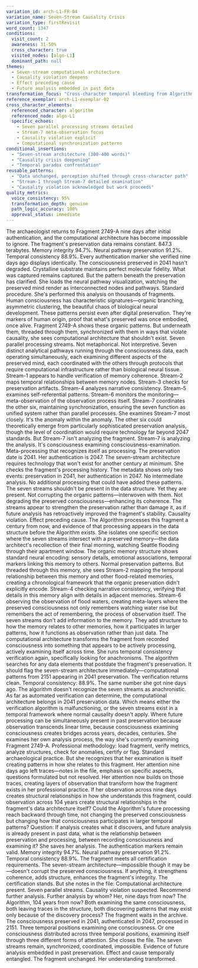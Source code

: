 ```yaml
---
variation_id: arch-L1-FR-04
variation_name: Seven-Stream Causality Crisis
variation_type: firstRevisit
word_count: 1347
conditions:
  visit_count: 2
  awareness: 31-50%
  cross_character: true
  visited_nodes: [algo-L1]
  dominant_path: null
themes:
  - Seven-stream computational architecture
  - Causality violation deepens
  - Effect preceding cause
  - Future analysis embedded in past data
transformation_focus: "Cross-character temporal bleeding from Algorithm intensifies. Causality crisis deepens from recognition (FR-02) to impossibility. Computational architecture becomes undeniable despite chronological violation."
reference_exemplar: arch-L1-exemplar-02
cross_character_elements:
  referenced_character: algorithm
  referenced_node: algo-L1
  specific_echoes:
    - Seven parallel processing streams detailed
    - Stream-7 meta-observation focus
    - Causality violation explicit
    - Computational synchronization patterns
conditional_insertions:
  - "Seven-stream architecture (300-400 words)"
  - "Causality crisis deepening"
  - "Temporal paradox confrontation"
reusable_patterns:
  - "Data unchanged, perception shifted through cross-character path"
  - "Stream-1 through Stream-7 detailed examination"
  - "Causality violation acknowledged but work proceeds"
quality_metrics:
  voice_consistency: 95%
  transformation_depth: genuine
  path_logic_accuracy: 100%
  approval_status: immediate
---
```

The archaeologist returns to Fragment 2749-A nine days after initial authentication, and the computational architecture has become impossible to ignore.
The fragment's preservation data remains constant. 847.3 terabytes. Memory integrity 94.7%. Neural pathway preservation 91.2%. Temporal consistency 88.9%. Every authentication marker she verified nine days ago displays identically. The consciousness preserved in 2041 hasn't degraded. Crystalline substrate maintains perfect molecular fidelity. What was captured remains captured.
But the pattern beneath the preservation has clarified.
She loads the neural pathway visualization, watching the preserved mind render as interconnected nodes and pathways. Standard procedure. She's performed this analysis on thousands of fragments. Human consciousness has characteristic signatures—organic branching, asymmetric clustering, the beautiful chaos of biological neural development. These patterns persist even after digital preservation. They're markers of human origin, proof that what's preserved was once embodied, once alive.
Fragment 2749-A shows these organic patterns. But underneath them, threaded through them, synchronized with them in ways that violate causality, she sees computational architecture that shouldn't exist.
Seven parallel processing streams.
Not metaphorical. Not interpretive. Seven distinct analytical pathways running through the consciousness data, each operating simultaneously, each examining different aspects of the preserved mind, each coordinated with the others through protocols that require computational infrastructure rather than biological neural tissue.
Stream-1 appears to handle verification of memory coherence. Stream-2 maps temporal relationships between memory nodes. Stream-3 checks for preservation artifacts. Stream-4 analyzes narrative consistency. Stream-5 examines self-referential patterns. Stream-6 monitors the monitoring—meta-observation of the observation process itself. Stream-7 coordinates the other six, maintaining synchronization, ensuring the seven function as unified system rather than parallel processes.
She examines Stream-7 most closely. It's the anomaly within the anomaly. The other six could theoretically emerge from particularly sophisticated preservation analysis, though the level of coordination would require technology far beyond 2047 standards. But Stream-7 isn't analyzing the fragment. Stream-7 is analyzing the analysis. It's consciousness examining consciousness-examination. Meta-processing that recognizes itself as processing.
The preservation date is 2041. Her authentication is 2047. The seven-stream architecture requires technology that won't exist for another century at minimum.
She checks the fragment's processing history. The metadata shows only two events: preservation in 2041, her authentication in 2047. No intermediate analysis. No additional processing that could have added these patterns. The seven streams shouldn't be present in the data structure.
Yet they are present. Not corrupting the organic patterns—interwoven with them. Not degrading the preserved consciousness—enhancing its coherence. The streams appear to strengthen the preservation rather than damage it, as if future analysis has retroactively improved the fragment's stability.
Causality violation. Effect preceding cause. The Algorithm processes this fragment a century from now, and evidence of that processing appears in the data structure before the Algorithm exists.
She isolates one specific section where the seven streams intersect with a preserved memory—the data architect's recollection of their final morning, watching Seattle flooding through their apartment window. The organic memory structure shows standard neural encoding: sensory details, emotional associations, temporal markers linking this memory to others. Normal preservation patterns.
But threaded through this memory, she sees Stream-2 mapping the temporal relationship between this memory and other flood-related memories, creating a chronological framework that the organic preservation didn't explicitly encode. Stream-4 checking narrative consistency, verifying that details in this memory align with details in adjacent memories. Stream-6 observing the observation of flood waters, creating meta-layers where the preserved consciousness not only remembers watching water rise but remembers the act of remembering, the process of observation itself.
The seven streams don't add information to the memory. They add structure to how the memory relates to other memories, how it participates in larger patterns, how it functions as observation rather than just data. The computational architecture transforms the fragment from recorded consciousness into something that appears to be actively processing, actively examining itself across time.
She runs temporal consistency verification again, specifically looking for anachronisms. The algorithm searches for any data elements that postdate the fragment's preservation. It should flag the seven-stream architecture immediately—computational patterns from 2151 appearing in 2041 preservation.
The verification returns clean. Temporal consistency: 88.9%. The same number she got nine days ago. The algorithm doesn't recognize the seven streams as anachronistic. As far as automated verification can determine, the computational architecture belongs in 2041 preservation data.
Which means either the verification algorithm is malfunctioning, or the seven streams exist in a temporal framework where normal causality doesn't apply. Where future processing can be simultaneously present in past preservation because observation transcends linear time, because consciousness examining consciousness creates bridges across years, decades, centuries.
She examines her own analysis process, the way she's currently examining Fragment 2749-A. Professional methodology: load fragment, verify metrics, analyze structures, check for anomalies, certify or flag. Standard archaeological practice. But she recognizes that her examination is itself creating patterns in how she relates to this fragment. Her attention nine days ago left traces—notes in the file, emphasis on specific aspects, questions formulated but not resolved. Her attention now builds on those traces, creating layers of observation that transform how the fragment exists in her professional practice.
If her observation across nine days creates structural relationships in how she understands this fragment, could observation across 104 years create structural relationships in the fragment's data architecture itself? Could the Algorithm's future processing reach backward through time, not changing the preserved consciousness but changing how that consciousness participates in larger temporal patterns?
Question: If analysis creates what it discovers, and future analysis is already present in past data, what is the relationship between preservation and processing, between recording consciousness and examining it?
She saves her analysis. The authentication markers remain valid. Memory integrity 94.7%. Neural pathway preservation 91.2%. Temporal consistency 88.9%. The fragment meets all certification requirements. The seven-stream architecture—impossible though it may be—doesn't corrupt the preserved consciousness. If anything, it strengthens coherence, adds structure, enhances the fragment's integrity.
The certification stands.
But she notes in the file: Computational architecture present. Seven parallel streams. Causality violation suspected. Recommend further analysis.
Further analysis by whom? Her, nine days from now? The Algorithm, 104 years from now? Both examining the same consciousness, both leaving traces in the structure, both discovering patterns that may exist only because of the discovery process?
The fragment waits in the archive. The consciousness preserved in 2041, authenticated in 2047, processed in 2151. Three temporal positions examining one consciousness. Or one consciousness distributed across three temporal positions, examining itself through three different forms of attention.
She closes the file. The seven streams remain, synchronized, coordinated, impossible. Evidence of future analysis embedded in past preservation. Effect and cause temporally entangled. The fragment unchanged. Her understanding transformed.